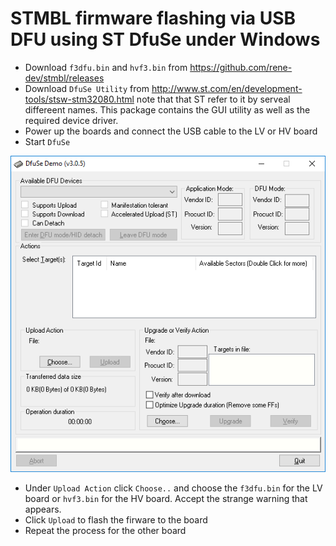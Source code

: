# STMBL firmware flashing via USB DFU using ST DfuSe under Windows
- Download `f3dfu.bin` and `hvf3.bin` from https://github.com/rene-dev/stmbl/releases
- Download `DfuSe Utility` from http://www.st.com/en/development-tools/stsw-stm32080.html 
note that that ST refer to it by serveal differeent names. This package contains the GUI utility as well as the required device driver.
- Power up the boards and connect the USB cable to the LV or HV board
- Start `DfuSe`

![Screenshot of `DfUse`](screenshots/DfuSe.png)

- Under `Upload Action` click `Choose..` and choose the `f3dfu.bin` for the LV board or `hvf3.bin` for the HV board. Accept the strange warning that appears.
- Click `Upload` to flash the firware to the board
- Repeat the process for the other board
